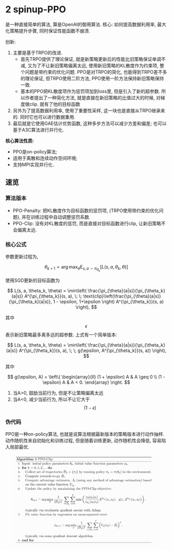 # 2 spinup-PPO

是一种直接简单的算法, 算是OpenAI的御用算法.
核心: 如何提高数据利用率, 最大化策略提升步骤, 同时保证性能函数不崩溃. 

创新: 
1. 主要是基于TRPO的改进.
   - 首先TRPO提供了理论保证, 就是新策略更新后的性能比旧策略保证单调不减, 又为了不让新旧策略偏离太远, 使用新旧策略的KL散度作为约束项, 整个问题是带约束的优化问题. PPO是对TRPO的简化, 也能得到TRPO差不多的理论保证, 但TRPO使用二阶方法, PPO使用一阶方法保持新旧策略保持一致. 
   - 基本的PPO把KL散度项作为惩罚项加到loss里, 但是引入了新的超参数. 所以作者提出了一种简化方法, 就是直接在新旧策略的比值过大的时候, 对梯度做clip. 就有了他的目标函数
2. 另外为了提高数据利用率, 使用了重要性采样, 这一块也是直接从TRPO继承来的. 同时它也可以进行数据重用.
3. 最后就是它使用GAE估计优势函数, 这种多步方法可以减少方差和偏差; 也可以基于A3C算法进行并行化.

**核心算法性质:**

* PPO是on-policy算法; 
* 适用于离散和连续动作空间环境; 
* 支持MPI实现并行化．

## 速览

### 算法版本

* PPO-Penalty: 把KL散度作为目标函数的惩罚项, (TRPO使用带约束的优化问题), 并在训练过程中自动调整惩罚系数.
* PPO-Clip: 没有对KL散度的惩罚, 而是直接对目标函数进行clip, 让新旧策略不会偏离太远.

### 核心公式

参数更新过程为, 

$$
\theta_{k+1} = \arg \max_{\theta} \mathrm{E}_{s, a \sim \pi_{\theta_k}} \left[ L(s, a, \theta_k, \theta)\right]
$$

使用SGD更新的目标函数为

$$
L(s, a, \theta_k, \theta) = \min\left(
\frac{\pi_{\theta}(a|s)}{\pi_{\theta_k}(a|s)}  A^{\pi_{\theta_k}}(s, a), \; \; 
\text{clip}\left(\frac{\pi_{\theta}(a|s)}{\pi_{\theta_k}(a|s)}, 1 - \epsilon, 1+\epsilon \right) A^{\pi_{\theta_k}}(s, a)
\right), 
$$

其中$$\epsilon$$表示新旧策略最多离多远的超参数. 上式有一个简单版本:

$$
L(s, a, \theta_k, \theta) = \min\left(
\frac{\pi_{\theta}(a|s)}{\pi_{\theta_k}(a|s)}  A^{\pi_{\theta_k}}(s, a), \; \; 
g(\epsilon, A^{\pi_{\theta_k}}(s, a))
\right), 
$$

其中

$$
g(\epsilon, A) = \left\{
\begin{array}{ll}
(1 + \epsilon) A & A \geq 0 \\
(1 - \epsilon) A & A < 0.
\end{array}
\right.
$$

1. 当A>0, 鼓励当前行为, 但是不让策略偏离太远
2. 当A<0, 减少当前行为, 所以不让它大于$$(1-\epsilon)$$

### 伪代码

PPO是一种on-policy算法, 也就是说算法根据最新版本的策略版本进行动作抽样. 动作随机性来自初始化和训练过程, 但是随着训练更新, 动作随机性会降低, 容易陷入局部最优.

<div style="text-align: center; width: 90%; margin: auto; ">
<img src="img/2021_01_25_15_22_53.png">
</div>
